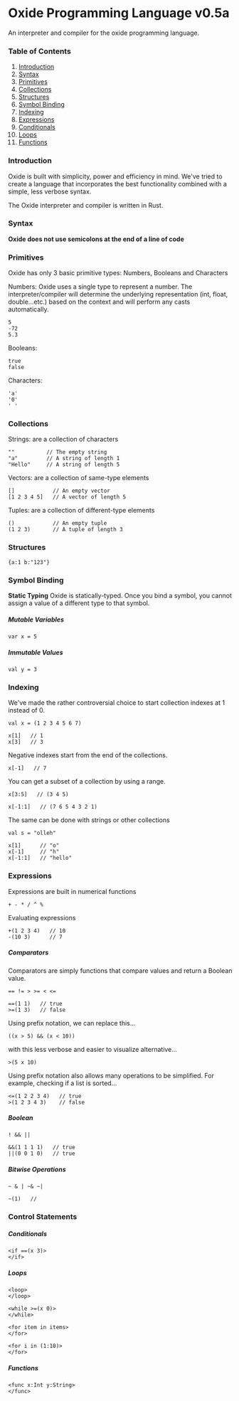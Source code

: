 # Oxide Programming Language v0.5a
An interpreter and compiler for the oxide programming language.

### Table of Contents
1. [Introduction](#introduction)
2. [Syntax](#syntax)
3. [Primitives](#primitives)
4. [Collections](#collections)
5. [Structures](#structures)
6. [Symbol Binding](#symbol-binding)
7. [Indexing](#indexing)
8. [Expressions](#expressions)
9. [Conditionals](#conditionals)
10. [Loops](#loops)
11. [Functions](#functions)

### Introduction
Oxide is built with simplicity, power and efficiency in mind.
We've tried to create a language that incorporates the best functionality combined with a simple, less verbose syntax.

The Oxide interpreter and compiler is written in Rust.

### Syntax
**Oxide does not use semicolons at the end of a line of code**

### Primitives
Oxide has only 3 basic primitive types: Numbers, Booleans and Characters

Numbers: Oxide uses a single type to represent a number. The interpreter/compiler will determine the underlying representation (int, float, double...etc.) based on the context and will perform any casts automatically.
```
5
-72
5.3
```

Booleans:
```
true
false
```

Characters:
```
'a'
'0'
' '
```

### Collections
Strings: are a collection of characters
```
""          // The empty string
"a"         // A string of length 1
"Hello"     // A string of length 5
```

Vectors: are a collection of same-type elements
```
[]            // An empty vector
[1 2 3 4 5]   // A vector of length 5
```

Tuples: are a collection of different-type elements
```
()            // An empty tuple
(1 2 3)       // A tuple of length 3
```

### Structures
```
{a:1 b:"123"}
```

### Symbol Binding
**Static Typing** Oxide is statically-typed. Once you bind a symbol, you cannot assign a value of a different type to that symbol.

##### Mutable Variables
```
var x = 5
```

##### Immutable Values
```
val y = 3
```

### Indexing
We've made the rather controversial choice to start collection indexes at 1 instead of 0.
```
val x = (1 2 3 4 5 6 7)

x[1]   // 1
x[3]   // 3
```
Negative indexes start from the end of the collections.
```
x[-1]   // 7
```
You can get a subset of a collection by using a range.
```
x[3:5]   // (3 4 5)
```

```
x[-1:1]   // (7 6 5 4 3 2 1)
```
The same can be done with strings or other collections
```
val s = "olleh"

x[1]      // "o"
x[-1]     // "h"
x[-1:1]   // "hello"
```

### Expressions
Expressions are built in numerical functions
```
+ - * / ^ %
```
Evaluating expressions
```
+(1 2 3 4)   // 10
-(10 3)      // 7

```

##### Comparators
Comparators are simply functions that compare values and return a Boolean value.
```
== != > >= < <=
```
```
==(1 1)   // true
>=(1 3)   // false
```

Using prefix notation, we can replace this...
```
((x > 5) && (x < 10))
```

with this less verbose and easier to visualize alternative...
```
>(5 x 10)
```

Using prefix notation also allows many operations to be simplified. For example, checking if a list is sorted...
```
<=(1 2 2 3 4)   // true
>(1 2 3 4 3)    // false
```

##### Boolean
```
! && ||
```
```
&&(1 1 1 1)   // true
||(0 0 1 0)   // true
```

##### Bitwise Operations
```
~ & | ~& ~|
```
```
~(1)   //
```

### Control Statements

##### Conditionals
```
<if ==(x 3)>
</if>
```

##### Loops
```
<loop>
</loop>
```

```
<while >=(x 0)>
</while>
```

```
<for item in items>
</for>

<for i in (1:10)>
</for>
```

##### Functions
```
<func x:Int y:String>
</func>
```
